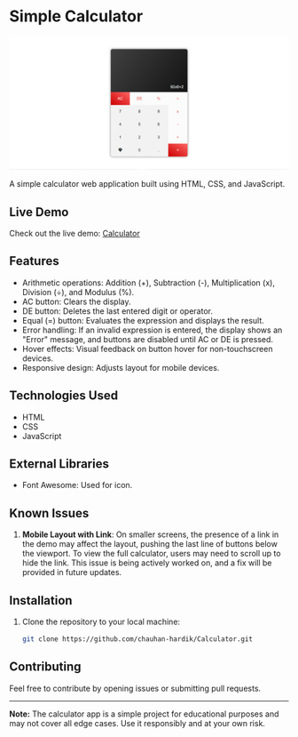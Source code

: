 # Simple Calculator 

![Game Screenshot](Screenshot/desktop.png)

A simple calculator web application built using HTML, CSS, and JavaScript.

## Live Demo

Check out the live demo: [Calculator](https://chauhan-hardik.github.io/Calculator/)

## Features

- Arithmetic operations: Addition (+), Subtraction (-), Multiplication (x), Division (÷), and Modulus (%).
- AC button: Clears the display.
- DE button: Deletes the last entered digit or operator.
- Equal (=) button: Evaluates the expression and displays the result.
- Error handling: If an invalid expression is entered, the display shows an "Error" message, and buttons are disabled until AC or DE is pressed.
- Hover effects: Visual feedback on button hover for non-touchscreen devices.
- Responsive design: Adjusts layout for mobile devices.

## Technologies Used

- HTML
- CSS
- JavaScript

## External Libraries

- Font Awesome: Used for icon.

## Known Issues

1. **Mobile Layout with Link**: On smaller screens, the presence of a link in the demo may affect the layout, pushing the last line of buttons below the viewport. To view the full calculator, users may need to scroll up to hide the link. This issue is being actively worked on, and a fix will be provided in future updates.

## Installation

1. Clone the repository to your local machine:

   ```bash
   git clone https://github.com/chauhan-hardik/Calculator.git

## Contributing

Feel free to contribute by opening issues or submitting pull requests.

---

**Note:** The calculator app is a simple project for educational purposes and may not cover all edge cases. Use it responsibly and at your own risk.
